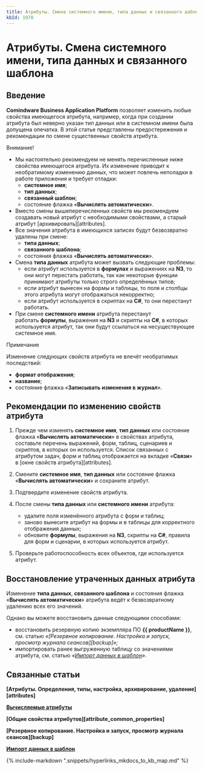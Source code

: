 ```yaml
---
title: Атрибуты. Смена системного имени, типа данных и связанного шаблона
kbId: 1978
---
```


# Атрибуты. Смена системного имени, типа данных и связанного шаблона

## Введение

**Comindware Business Applicatiоn Platform** позволяет изменить любые свойства имеющегося атрибута, например, когда при создании атрибута был неверно указан тип данных или в системном имени была допущена опечатка. В этой статье представлены предостережения и рекомендации по смене существенных свойств атрибута.

Внимание!

- Мы настоятельно рекомендуем не менять перечисленные ниже свойства имеющегося атрибута. Их изменение приводит к необратимому изменению данных, что может повлечь неполадки в работе приложения и требует отладки:
    - **системное имя**;
    - **тип данных**;
    - **связанный шаблон**;
    - состояние флажка «**Вычислять автоматически**».
- Вместо смены вышеперечисленных свойств мы рекомендуем создавать новый атрибут с необходимыми свойствами, а старый атрибут [архивировать][attributes].
- Все значения атрибута в имеющихся записях будут безвозвратно удалены при смене:
    - **типа данных**;
    - **связанного** **шаблона**;
    - состояния флажка «**Вычислять автоматически**».
- Смена **типа данных** атрибута может вызвать следующие проблемы:
    - если атрибут используется в **формулах** и выражениях на **N3**, то они могут перестать работать, так как некоторые функции принимают атрибуты только строго определённых типов;
    - если атрибут вынесен на формы и таблицы, то поля и столбцы этого атрибута могут отображаться некорректно;
    - если атрибут используется в скриптах на **C#**, то они перестанут работать.
- При смене **системного имени** атрибута перестанут работать **формулы**, выражения на **N3** и скрипты на **C#**, в которых используется атрибут, так они будут ссылаться на несуществующее системное имя.

Примечание

Изменение следующих свойств атрибута не влечёт необратимых последствий:

- **формат отображения**;
- **название**;
- состояние флажка «**Записывать изменения в журнал**».

## Рекомендации по изменению свойств атрибута

1. Прежде чем изменять **системное имя**, **тип данных** или состояние флажка «**Вычислять автоматически**» в свойствах атрибута, составьте перечень выражений, форм, таблиц, сценариев и скриптов, в которых он используется. Список связанных с атрибутом задач, форм и таблиц отображается на вкладке «**Связи**» в [окне свойств атрибута][attributes].
2. Смените **системное имя**, **тип данных** или состояние флажка «**Вычислять автоматически**» и сохраните атрибут.
3. Подтвердите изменение свойств атрибута.
4. После смены **типа данных** или **системного имени** атрибута:  

    - удалите поля изменённого атрибута с форм и таблиц;
    - заново вынесите атрибут на формы и в таблицы для корректного отображения данных;
    - обновите **формулы**, выражения на **N3**, скрипты на **C#**, правила для форм и сценарии, в которых используется атрибут.
5. Проверьте работоспособность всех объектов, где используется атрибут.

## Восстановление утраченных данных атрибута

Изменение **типа данных**, **связанного шаблона** и состояния флажка «**Вычислять автоматически**» атрибута ведёт к безвозвратному удалению всех его значений.

Однако вы можете восстановить данные следующими способами:

- восстановить резервную копию экземпляра ПО **{{ productName }}**, см. статью *«[Резервное копирование. Настройка и запуск, просмотр журнала сеансов][backup]»;*
- импортировать ранее выгруженную таблицу со значениями атрибута, см. статью *«[Импорт данных в шаблон](https://kb.comindware.ru/article.php?id=2555)»*.

## Связанные статьи

**[Атрибуты. Определения, типы, настройка, архивирование, удаление][attributes]**

**[Вычисляемые атрибуты](https://kb.comindware.ru/article.php?id=2254)**

**[Общие свойства атрибутов][attribute_common_properties]**

**[Резервное копирование. Настройка и запуск, просмотр журнала сеансов][backup]**

**[Импорт данных в шаблон](https://kb.comindware.ru/article.php?id=2555)**



{% include-markdown ".snippets/hyperlinks_mkdocs_to_kb_map.md" %}
